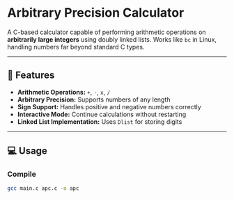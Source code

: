 # Arbitrary Precision Calculator

A C-based calculator capable of performing arithmetic operations on **arbitrarily large integers** using doubly linked lists. Works like `bc` in Linux, handling numbers far beyond standard C types.

---

## 🚀 Features

- **Arithmetic Operations:** `+`, `-`, `x`, `/`  
- **Arbitrary Precision:** Supports numbers of any length  
- **Sign Support:** Handles positive and negative numbers correctly  
- **Interactive Mode:** Continue calculations without restarting  
- **Linked List Implementation:** Uses `Dlist` for storing digits  

---

## 💻 Usage

### Compile

```bash
gcc main.c apc.c -o apc
